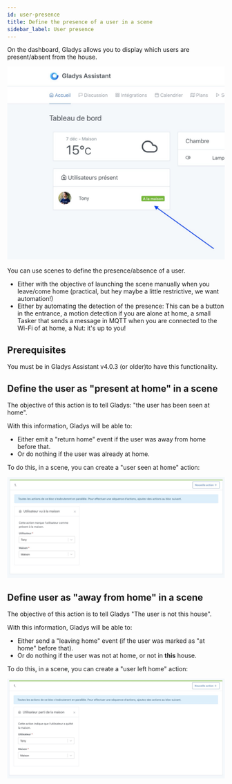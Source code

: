 ```yaml
---
id: user-presence
title: Define the presence of a user in a scene
sidebar_label: User presence
---
```


On the dashboard, Gladys allows you to display which users are present/absent from the house.

![User presence dashboard](../../static/img/docs/en/scenes/user-presence/dashboard-box.jpg)

You can use scenes to define the presence/absence of a user.

- Either with the objective of launching the scene manually when you leave/come home (practical, but hey maybe a little restrictive, we want automation!)
- Either by automating the detection of the presence: This can be a button in the entrance, a motion detection if you are alone at home, a small Tasker that sends a message in MQTT when you are connected to the Wi-Fi of at home, a Nut: it's up to you!

## Prerequisites

You must be in Gladys Assistant v4.0.3 (or older)to have this functionality.

## Define the user as "present at home" in a scene

The objective of this action is to tell Gladys: "the user has been seen at home".

With this information, Gladys will be able to:

- Either emit a "return home" event if the user was away from home before that.
- Or do nothing if the user was already at home.

To do this, in a scene, you can create a "user seen at home" action:

![User seen at home](../../static/img/docs/en/scenes/user-presence/user-seen-at-home.jpg)

## Define user as "away from home" in a scene

The objective of this action is to tell Gladys "The user is not this house".

With this information, Gladys will be able to:

- Either send a "leaving home" event (if the user was marked as "at home" before that).
- Or do nothing if the user was not at home, or not in **this** house.

To do this, in a scene, you can create a "user left home" action:

![User left home](../../static/img/docs/en/scenes/user-presence/user-left-home.jpg)

